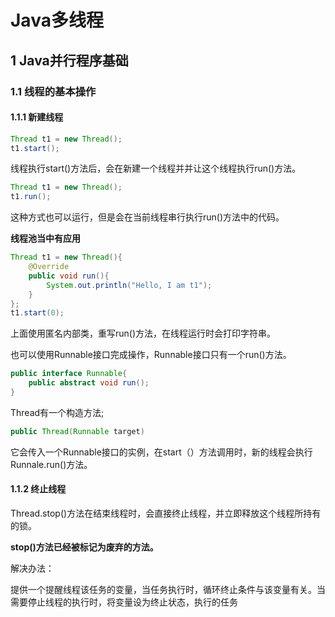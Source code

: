 # Java多线程



## 1	Java并行程序基础



### 1.1	线程的基本操作

#### 1.1.1	新建线程

```java
Thread t1 = new Thread();
t1.start();
```

线程执行start()方法后，会在新建一个线程并并让这个线程执行run()方法。



```java
Thread t1 = new Thread();
t1.run();
```

这种方式也可以运行，但是会在当前线程串行执行run()方法中的代码。

**线程池当中有应用**



```java
Thread t1 = new Thread(){
	@Override
	public void run(){
		System.out.println("Hello, I am t1");
	}
};
t1.start(0);
```

上面使用匿名内部类，重写run()方法，在线程运行时会打印字符串。



也可以使用Runnable接口完成操作，Runnable接口只有一个run()方法。

```java
public interface Runnable{
    public abstract void run();
}
```

Thread有一个构造方法;

```java
public Thread(Runnable target)
```

它会传入一个Runnable接口的实例，在start（）方法调用时，新的线程会执行Runnale.run()方法。

#### 1.1.2	终止线程

Thread.stop()方法在结束线程时，会直接终止线程，并立即释放这个线程所持有的锁。

**stop()方法已经被标记为废弃的方法。**

解决办法：

提供一个提醒线程该任务的变量，当任务执行时，循环终止条件与该变量有关。当需要停止线程的执行时，将变量设为终止状态，执行的任务